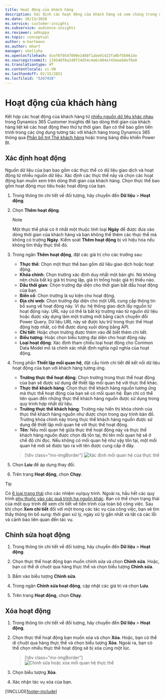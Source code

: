 ```yaml
---
title: Hoạt động của khách hàng
description: Xác định các hoạt động của khách hàng và xem chúng trong dòng thời gian của khách hàng.
ms.date: 10/13/2020
ms.service: customer-insights
ms.subservice: audience-insights
ms.reviewer: adkuppa
ms.topic: conceptual
author: m-hartmann
ms.author: mhart
manager: shellyha
ms.openlocfilehash: dcef8f0547009e1488f1abe91423fa0bf5b061de
ms.sourcegitcommit: 139548f8a2d0f24d54c4a6c404a743eeeb8ef8e0
ms.translationtype: HT
ms.contentlocale: vi-VN
ms.lasthandoff: 02/15/2021
ms.locfileid: "5267458"
---
```

# <a name="customer-activities"></a>Hoạt động của khách hàng

Kết hợp các hoạt động của khách hàng từ [nhiều nguồn dữ liệu khác nhau](data-sources.md) trong Dynamics 365 Customer Insights để tạo dòng thời gian của khách hàng liệt kê các hoạt động theo thứ tự thời gian. Bạn có thể bao gồm tiến trình trong các ứng dụng tương tác với khách hàng trong Dynamics 365 thông qua [Phần bổ trợ Thẻ khách hàng](customer-card-add-in.md) hoặc trong bảng điều khiển Power BI.

## <a name="define-an-activity"></a>Xác định hoạt động

Nguồn dữ liệu của bạn bao gồm các thực thể có dữ liệu giao dịch và hoạt động từ nhiều nguồn dữ liệu. Xác định các thực thể này và chọn các hoạt động bạn muốn xem trên dòng thời gian của khách hàng. Chọn thực thể bao gồm hoạt động mục tiêu hoặc hoạt động của bạn.

1. Trong thông tin chi tiết về đối tượng, hãy chuyển đến **Dữ liệu** > **Hoạt động**.

1. Chọn **Thêm hoạt động**.

   > [!NOTE]
   > Một thực thể phải có ít nhất một thuộc tính loại **Ngày** để được đưa vào dòng thời gian của khách hàng và bạn không thể thêm các thực thể mà không có trường **Ngày**. Kiểm soát **Thêm hoạt động** bị vô hiệu hóa nếu không tìm thấy thực thể đó.

1. Trong ngăn **Thêm hoạt động**, đặt các giá trị cho các trường sau:

   - **Thực thể**: Chọn một thực thể bao gồm dữ liệu giao dịch hoặc hoạt động.
   - **Khóa chính**: Chọn trường xác định duy nhất một bản ghi. Nó không nên chứa bất kỳ giá trị trùng lặp, giá trị trống hoặc giá trị thiếu nào.
   - **Dấu thời gian**: Chọn trường đại diện cho thời gian bắt đầu hoạt động của bạn.
   - **Biến cố**: Chọn trường là sự kiện cho hoạt động.
   - **Địa chỉ web**: Chọn trường đại diện cho một URL cung cấp thông tin bổ sung về hoạt động này. Ví dụ: hệ thống giao dịch lấy nguồn từ hoạt động này. URL này có thể là bất kỳ trường nào từ nguồn dữ liệu hoặc được xây dựng làm một trường mới bằng cách chuyển đổi Power Query. Dữ liệu URL này sẽ được lưu trữ trong thực thể Hoạt động hợp nhất, có thể được dùng xuôi dòng bằng API.
   - **Chi tiết**: Hoặc chọn trường được thêm vào để biết thêm chi tiết.
   - **Biểu tượng**: Hoặc chọn biểu tượng đại diện cho hoạt động này.
   - **Loại hoạt động**: Xác định tham chiếu loại hoạt động cho Common Data Model mô tả chính xác nhất định nghĩa ngữ nghĩa của hoạt động.

1. Trong phần **Thiết lập mối quan hệ**, đặt cấu hình chi tiết để kết nối dữ liệu hoạt động của bạn với khách hàng tương ứng.

    - **Trường thực thể hoạt động**: Chọn trường trong thực thể hoạt động của bạn sẽ được sử dụng để thiết lập mối quan hệ với thực thể khác.
    - **Thực thể khách hàng**: Chọn thực thể khách hàng nguồn tương ứng mà thực thể hoạt động của bạn sẽ có mối quan hệ. Bạn chỉ có thể liên quan đến những thực thể khách hàng nguồn được sử dụng trong quy trình hợp nhất dữ liệu.
    - **Trường thực thể khách hàng**: Trường này hiển thị khóa chính của thực thể khách hàng nguồn như được chọn trong quy trình bản đồ. Trường khóa chính này trong thực thể khách hàng nguồn được sử dụng để thiết lập mối quan hệ với thực thể hoạt động.
    - **Tên**: Nếu mối quan hệ giữa thực thể hoạt động này và thực thể khách hàng nguồn được chọn đã tồn tại, thì tên mối quan hệ sẽ ở chế độ chỉ đọc. Nếu không có mối quan hệ như vậy tồn tại, một mối quan hệ mới sẽ được tạo ra với tên được cung cấp ở đây.
   
   > [!div class="mx-imgBorder"]
   > ![Xác định mối quan hệ của thực thể](media/activities-entities-define.png "Xác định mối quan hệ của thực thể")

1. Chọn **Lưu** để áp dụng thay đổi.

1. Trên trang **Hoạt động**, chọn **Chạy**.

> [!TIP]
> Có [6 loại trạng thái](system.md#status-types) cho các nhiệm vụ/quy trình. Ngoài ra, hầu hết các quy trình [phụ thuộc vào các quá trình hạ nguồn khác](system.md#refresh-policies). Bạn có thể chọn trạng thái của một quy trình để xem chi tiết về tiến trình của toàn bộ công việc. Sau khi chọn **Xem chi tiết** đối với một trong các tác vụ của công việc, bạn sẽ tìm thấy thông tin bổ sung: thời gian xử lý, ngày xử lý gần nhất và tất cả các lỗi và cảnh báo liên quan đến tác vụ.

## <a name="edit-an-activity"></a>Chỉnh sửa hoạt động

1. Trong thông tin chi tiết về đối tượng, hãy chuyển đến **Dữ liệu** > **Hoạt động**.

2. Chọn thực thể hoạt động bạn muốn chỉnh sửa và chọn **Chỉnh sửa**. Hoặc, bạn có thể di chuột qua hàng thực thể và chọn biểu tượng **Chỉnh sửa**.

3. Bấm vào biểu tượng **Chỉnh sửa**.

4. Trong ngăn **Chỉnh sửa hoạt động**, cập nhật các giá trị và chọn **Lưu**.

5. Trên trang **Hoạt động**, chọn **Chạy**.

## <a name="delete-an-activity"></a>Xóa hoạt động

1. Trong thông tin chi tiết về đối tượng, hãy chuyển đến **Dữ liệu** > **Hoạt động**.

2. Chọn thực thể hoạt động bạn muốn xóa và chọn **Xóa**. Hoặc, bạn có thể di chuột qua hàng thực thể và chọn biểu tượng **Xóa**. Ngoài ra, bạn có thể chọn nhiều thực thể hoạt động sẽ bị xóa cùng một lúc.
   > [!div class="mx-imgBorder"]
   > ![Chỉnh sửa hoặc xóa mối quan hệ thực thể](media/activities-entities-edit-delete.png "Chỉnh sửa hoặc xóa mối quan hệ thực thể")

3. Chọn biểu tượng **Xóa**.

4. Xác nhận tác vụ xóa của bạn.


[!INCLUDE[footer-include](../includes/footer-banner.md)]